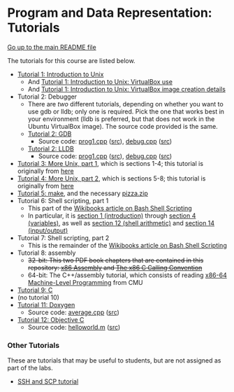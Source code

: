 Program and Data Representation: Tutorials
==========================================

[Go up to the main README file](../README.html)

The tutorials for this course are listed below.

- [Tutorial 1: Introduction to Unix](01-intro-unix/index.html)
    - And [Tutorial 1: Introduction to Unix: VirtualBox use](01-intro-unix/virtual-box.html)
    - And [Tutorial 1: Introduction to Unix: VirtualBox image creation details](01-intro-unix/vb-image-details.html)
- Tutorial 2: Debugger
    - There are *two* different tutorials, depending on whether you want to use gdb or lldb; only one is required.  Pick the one that works best in your environment (lldb is preferred, but that does not work in the Ubuntu VirtualBox image).  The source code provided is the same.
    - [Tutorial 2: GDB](02-gdb/index.html)
        - Source code: [prog1.cpp](02-gdb/prog1.cpp.html) ([src](02-gdb/prog1.cpp)), [debug.cpp](02-gdb/debug.cpp.html) ([src](02-gdb/debug.cpp))
    - [Tutorial 2: LLDB](02-lldb/index.html)
        - Source code: [prog1.cpp](02-lldb/prog1.cpp.html) ([src](02-lldb/prog1.cpp)), [debug.cpp](02-lldb/debug.cpp.html) ([src](02-lldb/debug.cpp))
- [Tutorial 3: More Unix, part 1](03-04-more-unix/index.html), which is sections 1-4; this tutorial is originally from [here](http://www.ee.surrey.ac.uk/Teaching/Unix/)
- [Tutorial 4: More Unix, part 2](03-04-more-unix/index.html), which is sections 5-8; this tutorial is originally from [here](http://www.ee.surrey.ac.uk/Teaching/Unix/)
- [Tutorial 5: make](05-make/index.html), and the necessary [pizza.zip](05-make/pizza.zip)
- Tutorial 6: Shell scripting, part 1
    - This part of the [Wikibooks article on Bash Shell Scripting](http://en.wikibooks.org/wiki/Bash_Shell_Scripting)
    - In particular, it is [section 1 (introduction)](http://en.wikibooks.org/w/index.php?title=Bash_Shell_Scripting#Introduction) through [section 4 (variables)](http://en.wikibooks.org/w/index.php?title=Bash_Shell_Scripting#Variables), as well as [section 12 (shell arithmetic)](http://en.wikibooks.org/w/index.php?title=Bash_Shell_Scripting#Shell_arithmetic) and [section 14 (input/output)](http://en.wikibooks.org/w/index.php?title=Bash_Shell_Scripting#Input.2FOutput)
- Tutorial 7: Shell scripting, part 2
    - This is the remainder of the [Wikibooks article on Bash Shell Scripting](http://en.wikibooks.org/wiki/Bash_Shell_Scripting)
- Tutorial 8: assembly
    - ~~32-bit: This two PDF book chapters that are contained in this repository: [x86 Assembly](../book/x86-32bit-asm-chapter.pdf) and [The x86 C Calling Convention](../book/x86-32bit-ccc-chapter.pdf)~~
	- 64-bit: The C++/assembly tutorial, which consists of reading [x86-64 Machine-Level Programming](https://www.cs.cmu.edu/~fp/courses/15213-s07/misc/asm64-handout.pdf) from CMU
- [Tutorial 9: C](09-c/index.html)
- (no tutorial 10)
- [Tutorial 11: Doxygen](11-doxygen/index.html)
    - Source code: [average.cpp](11-doxygen/average.cpp.html) ([src](11-doxygen/average.cpp))
- [Tutorial 12: Objective C](12-objc/index.html)
    - Source code: [helloworld.m](12-objc/helloworld.m.html) ([src](12-objc/helloworld.m))


### Other Tutorials

These are tutorials that may be useful to students, but are not assigned as part of the labs.

- [SSH and SCP tutorial](other/ssh-scp.html)
